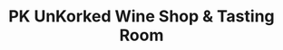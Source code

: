 ---
title: "PK UnKorked Wine Shop & Tasting Room"
url: /pontiac/pk-unkorked-wine-shop-und-tasting-room/
shop: Wein
---